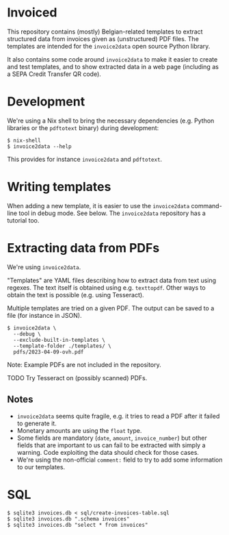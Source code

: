 # Invoiced

This repository contains (mostly) Belgian-related templates to extract
structured data from invoices given as (unstructured) PDF files. The templates
are intended for the `invoice2data` open source Python library.

It also contains some code around `invoice2data` to make it easier to create
and test templates, and to show extracted data in a web page (including as a
SEPA Credit Transfer QR code).

# Development

We're using a Nix shell to bring the necessary dependencies (e.g. Python
libraries or the `pdftotext` binary) during development:

```
$ nix-shell
$ invoice2data --help
```

This provides for instance `invoice2data` and `pdftotext`.

# Writing templates

When adding a new template, it is easier to use the `invoice2data` command-line
tool in debug mode. See below. The `invoice2data` repository has a tutorial too.

# Extracting data from PDFs

We're using `invoice2data`.

"Templates" are YAML files describing how to extract data from text using
regexes. The text itself is obtained using e.g. `texttopdf`. Other ways to
obtain the text is possible (e.g. using Tesseract).

Multiple templates are tried on a given PDF. The output can be saved to a file
(for instance in JSON).

```
$ invoice2data \
  --debug \
  --exclude-built-in-templates \
  --template-folder ./templates/ \
  pdfs/2023-04-09-ovh.pdf
```

Note: Example PDFs are not included in the repository.

TODO Try Tesseract on (possibly scanned) PDFs.

## Notes

- `invoice2data` seems quite fragile, e.g. it tries to read a PDF after it
  failed to generate it.
- Monetary amounts are using the `float` type.
- Some fields are mandatory (`date`, `amount`, `invoice_number`) but other
  fields that are important to us can fail to be extracted with simply a
  warning. Code exploiting the data should check for those cases.
- We're using the non-official `comment:` field to try to add some information
  to our templates.

# SQL

```
$ sqlite3 invoices.db < sql/create-invoices-table.sql
$ sqlite3 invoices.db ".schema invoices"
$ sqlite3 invoices.db "select * from invoices"
```
